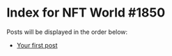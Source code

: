 # Index for NFT World #1850
Posts will be displayed in the order below:

- [Your first post](./001-first.md)

